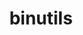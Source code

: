 ---
title: "binutils"
layout: cache
categories: [package, develop]
meta: {"compilers": ["gcc@10.5.0", "gcc@11.1.0", "gcc@11.4.0", "gcc@13.2.0", "gcc@13.3.0", "intel-oneapi-compilers@2025.1.0"], "num_specs": 24, "num_specs_by_stack": {"data-vis-sdk": 2, "developer-tools-aarch64-linux-gnu": 2, "developer-tools-x86_64_v3-linux-gnu": 2, "e4s": 6, "e4s-neoverse-v2": 2, "e4s-oneapi": 2, "e4s-rocm-external": 4, "hep": 2, "ml-linux-aarch64-cpu": 2, "ml-linux-aarch64-cuda": 2, "ml-linux-x86_64-cpu": 2, "ml-linux-x86_64-cuda": 2, "ml-linux-x86_64-rocm": 2, "root": 24}, "oss": ["centos7", "rhel8", "ubuntu20.04", "ubuntu22.04", "ubuntu24.04"], "platforms": ["linux"], "stacks": ["data-vis-sdk", "developer-tools-aarch64-linux-gnu", "developer-tools-x86_64_v3-linux-gnu", "e4s", "e4s-neoverse-v2", "e4s-oneapi", "e4s-rocm-external", "hep", "ml-linux-aarch64-cpu", "ml-linux-aarch64-cuda", "ml-linux-x86_64-cpu", "ml-linux-x86_64-cuda", "ml-linux-x86_64-rocm", "root"], "targets": ["aarch64", "neoverse_v2", "x86_64_v3"], "versions": ["2.43.1"]}
spec_details: [{"compiler": "gcc@13.2.0", "hash": "2cbulv5fkkzdanrdbj34s4yj3kmhf4nm", "os": "ubuntu24.04", "platform": "linux", "size": "-", "stacks": ["ml-linux-x86_64-cpu", "ml-linux-x86_64-cuda", "ml-linux-x86_64-rocm", "root"], "target": "x86_64_v3", "variants": ["build_system=autotools", "compress_debug_sections=zlib", "~debuginfod", "~gas", "+gold", "~gprofng", "+headers", "~interwork", "+ld", "~libiberty", "libs:=shared,static", "~lto", "~nls", "~pgo", "+plugins"], "versions": ["2.43.1"]}, {"compiler": "gcc@11.4.0", "hash": "2jgeulgoxz7fcr7yoxwfx4mgfxq7va2a", "os": "ubuntu22.04", "platform": "linux", "size": "-", "stacks": ["e4s", "root"], "target": "x86_64_v3", "variants": ["build_system=autotools", "compress_debug_sections=zlib", "~debuginfod", "~gas", "+gold", "~gprofng", "+headers", "~interwork", "+ld", "+libiberty", "libs:=shared,static", "~lto", "~nls", "~pgo", "+plugins"], "versions": ["2.43.1"]}, {"compiler": "intel-oneapi-compilers@2025.1.0", "hash": "2ygxxf4jeackneukb7r4kk5uf4kllpl3", "os": "ubuntu22.04", "platform": "linux", "size": "-", "stacks": ["e4s-oneapi", "root"], "target": "x86_64_v3", "variants": ["build_system=autotools", "compress_debug_sections=zlib", "~debuginfod", "~gas", "+gold", "~gprofng", "+headers", "~interwork", "+ld", "+libiberty", "libs:=shared,static", "~lto", "~nls", "~pgo", "+plugins"], "versions": ["2.43.1"]}, {"compiler": "gcc@11.4.0", "hash": "5smt4xqegdnxrkuclfiey3xb6n2czlyh", "os": "ubuntu22.04", "platform": "linux", "size": "-", "stacks": ["e4s-rocm-external", "root"], "target": "x86_64_v3", "variants": ["build_system=autotools", "compress_debug_sections=zlib", "~debuginfod", "~gas", "~gprofng", "+headers", "~interwork", "~ld", "+libiberty", "libs:=shared,static", "~lto", "~nls", "~pgo", "+plugins"], "versions": ["2.43.1"]}, {"compiler": "gcc@11.4.0", "hash": "66pzl6d2xs464wyxj532mtdq5viambmu", "os": "ubuntu22.04", "platform": "linux", "size": "-", "stacks": ["e4s", "root"], "target": "x86_64_v3", "variants": ["build_system=autotools", "compress_debug_sections=zlib", "~debuginfod", "~gas", "+gold", "~gprofng", "+headers", "~interwork", "+ld", "+libiberty", "libs:=shared,static", "~lto", "~nls", "~pgo", "+plugins"], "versions": ["2.43.1"]}, {"compiler": "gcc@13.2.0", "hash": "efb2d4qtoqbi3iazbh4i2lfdvjz2luhs", "os": "ubuntu24.04", "platform": "linux", "size": "-", "stacks": ["ml-linux-x86_64-cpu", "ml-linux-x86_64-cuda", "ml-linux-x86_64-rocm", "root"], "target": "x86_64_v3", "variants": ["build_system=autotools", "compress_debug_sections=zlib", "~debuginfod", "~gas", "+gold", "~gprofng", "+headers", "~interwork", "+ld", "~libiberty", "libs:=shared,static", "~lto", "~nls", "~pgo", "+plugins"], "versions": ["2.43.1"]}, {"compiler": "gcc@13.3.0", "hash": "jwd7yw7gr4c4iqlyvbfrdtvtim3gimkj", "os": "rhel8", "platform": "linux", "size": "-", "stacks": ["developer-tools-aarch64-linux-gnu", "root"], "target": "aarch64", "variants": ["build_system=autotools", "compress_debug_sections=zlib", "~debuginfod", "~gas", "+gold", "~gprofng", "+headers", "~interwork", "+ld", "~libiberty", "libs:=shared,static", "~lto", "~nls", "~pgo", "+plugins"], "versions": ["2.43.1"]}, {"compiler": "gcc@11.4.0", "hash": "jycqvlbtj4qktzzauepmjmhfinamdnyy", "os": "ubuntu22.04", "platform": "linux", "size": "-", "stacks": ["e4s-rocm-external", "hep", "root"], "target": "x86_64_v3", "variants": ["build_system=autotools", "compress_debug_sections=zlib", "~debuginfod", "~gas", "+gold", "~gprofng", "+headers", "~interwork", "+ld", "~libiberty", "libs:=shared,static", "~lto", "~nls", "~pgo", "+plugins"], "versions": ["2.43.1"]}, {"compiler": "gcc@11.4.0", "hash": "k7u6icnkokwxvmh45h2tnejjpzrba7ng", "os": "ubuntu22.04", "platform": "linux", "size": "-", "stacks": ["e4s-neoverse-v2", "root"], "target": "neoverse_v2", "variants": ["build_system=autotools", "compress_debug_sections=zlib", "~debuginfod", "~gas", "+gold", "~gprofng", "+headers", "~interwork", "+ld", "+libiberty", "libs:=shared,static", "~lto", "~nls", "~pgo", "+plugins"], "versions": ["2.43.1"]}, {"compiler": "gcc@11.4.0", "hash": "lecy4nf2uxbqmwi7ps6xizufbdydch6g", "os": "ubuntu22.04", "platform": "linux", "size": "-", "stacks": ["e4s", "root"], "target": "x86_64_v3", "variants": ["build_system=autotools", "compress_debug_sections=zlib", "~debuginfod", "~gas", "+gold", "~gprofng", "+headers", "~interwork", "+ld", "+libiberty", "libs:=shared,static", "~lto", "~nls", "~pgo", "+plugins"], "versions": ["2.43.1"]}, {"compiler": "gcc@10.5.0", "hash": "ly7ogxxpkkxmyyctnyco4ictdbcylmur", "os": "centos7", "platform": "linux", "size": "-", "stacks": ["developer-tools-x86_64_v3-linux-gnu", "root"], "target": "x86_64_v3", "variants": ["build_system=autotools", "compress_debug_sections=zlib", "~debuginfod", "~gas", "+gold", "~gprofng", "+headers", "~interwork", "+ld", "~libiberty", "libs:=shared,static", "~lto", "~nls", "~pgo", "+plugins"], "versions": ["2.43.1"]}, {"compiler": "gcc@11.4.0", "hash": "mtlgxygb6fov4gqoisf63bmwkgai2e36", "os": "ubuntu22.04", "platform": "linux", "size": "-", "stacks": ["e4s", "root"], "target": "x86_64_v3", "variants": ["build_system=autotools", "compress_debug_sections=zlib", "~debuginfod", "+gas", "+gold", "~gprofng", "+headers", "~interwork", "+ld", "+libiberty", "libs:=shared,static", "~lto", "~nls", "~pgo", "+plugins"], "versions": ["2.43.1"]}, {"compiler": "gcc@13.2.0", "hash": "nfmmzg6iyv53cbtnubynf57lu2scakww", "os": "ubuntu24.04", "platform": "linux", "size": "-", "stacks": ["ml-linux-aarch64-cpu", "ml-linux-aarch64-cuda", "root"], "target": "aarch64", "variants": ["build_system=autotools", "compress_debug_sections=zlib", "~debuginfod", "~gas", "+gold", "~gprofng", "+headers", "~interwork", "+ld", "~libiberty", "libs:=shared,static", "~lto", "~nls", "~pgo", "+plugins"], "versions": ["2.43.1"]}, {"compiler": "gcc@13.3.0", "hash": "nspzysc7n7jliry42ue6qkymwo3a5kxx", "os": "rhel8", "platform": "linux", "size": "-", "stacks": ["developer-tools-aarch64-linux-gnu", "root"], "target": "aarch64", "variants": ["build_system=autotools", "compress_debug_sections=zlib", "~debuginfod", "~gas", "+gold", "~gprofng", "+headers", "~interwork", "+ld", "~libiberty", "libs:=shared,static", "~lto", "~nls", "~pgo", "+plugins"], "versions": ["2.43.1"]}, {"compiler": "gcc@11.4.0", "hash": "oes3empfmjcydj7u4n5p65jo2bg7ycwy", "os": "ubuntu22.04", "platform": "linux", "size": "-", "stacks": ["e4s", "root"], "target": "x86_64_v3", "variants": ["build_system=autotools", "compress_debug_sections=zlib", "~debuginfod", "~gas", "+gold", "~gprofng", "+headers", "~interwork", "+ld", "+libiberty", "libs:=shared,static", "~lto", "~nls", "~pgo", "+plugins"], "versions": ["2.43.1"]}, {"compiler": "gcc@11.4.0", "hash": "qq2xm4ifwaarzoeg3nfsd2ipxsl7tef4", "os": "ubuntu22.04", "platform": "linux", "size": "-", "stacks": ["e4s-neoverse-v2", "root"], "target": "neoverse_v2", "variants": ["build_system=autotools", "compress_debug_sections=zlib", "~debuginfod", "~gas", "+gold", "~gprofng", "+headers", "~interwork", "+ld", "+libiberty", "libs:=shared,static", "~lto", "~nls", "~pgo", "+plugins"], "versions": ["2.43.1"]}, {"compiler": "gcc@11.4.0", "hash": "qu2c5zxzl3aeqzdpscq3uijy2aa6ytmz", "os": "ubuntu22.04", "platform": "linux", "size": "-", "stacks": ["e4s-rocm-external", "hep", "root"], "target": "x86_64_v3", "variants": ["build_system=autotools", "compress_debug_sections=zlib", "~debuginfod", "~gas", "+gold", "~gprofng", "+headers", "~interwork", "+ld", "~libiberty", "libs:=shared,static", "~lto", "~nls", "~pgo", "+plugins"], "versions": ["2.43.1"]}, {"compiler": "gcc@11.1.0", "hash": "rituhgkyymdmmyohuywkrk6dt627yl2w", "os": "ubuntu20.04", "platform": "linux", "size": "-", "stacks": ["data-vis-sdk", "root"], "target": "x86_64_v3", "variants": ["build_system=autotools", "compress_debug_sections=zlib", "~debuginfod", "~gas", "~gprofng", "~headers", "~interwork", "~ld", "~libiberty", "libs:=shared,static", "~lto", "~nls", "~pgo", "+plugins"], "versions": ["2.43.1"]}, {"compiler": "gcc@11.1.0", "hash": "s2hnxzesjv75n2f6vvvop23yvrikspv5", "os": "ubuntu20.04", "platform": "linux", "size": "-", "stacks": ["data-vis-sdk", "root"], "target": "x86_64_v3", "variants": ["build_system=autotools", "compress_debug_sections=zlib", "~debuginfod", "~gas", "~gprofng", "~headers", "~interwork", "~ld", "~libiberty", "libs:=shared,static", "~lto", "~nls", "~pgo", "+plugins"], "versions": ["2.43.1"]}, {"compiler": "gcc@11.4.0", "hash": "such5mseqdu74vtartws3ovedp3egari", "os": "ubuntu22.04", "platform": "linux", "size": "-", "stacks": ["e4s-rocm-external", "root"], "target": "x86_64_v3", "variants": ["build_system=autotools", "compress_debug_sections=zlib", "~debuginfod", "~gas", "~gprofng", "+headers", "~interwork", "~ld", "+libiberty", "libs:=shared,static", "~lto", "~nls", "~pgo", "+plugins"], "versions": ["2.43.1"]}, {"compiler": "intel-oneapi-compilers@2025.1.0", "hash": "tzskxxq4staokzbe6dlsjqkf6hntltgj", "os": "ubuntu22.04", "platform": "linux", "size": "-", "stacks": ["e4s-oneapi", "root"], "target": "x86_64_v3", "variants": ["build_system=autotools", "compress_debug_sections=zlib", "~debuginfod", "~gas", "+gold", "~gprofng", "+headers", "~interwork", "+ld", "+libiberty", "libs:=shared,static", "~lto", "~nls", "~pgo", "+plugins"], "versions": ["2.43.1"]}, {"compiler": "gcc@13.2.0", "hash": "ybruimohkooxunj7eu6fstz6wkxpgxju", "os": "ubuntu24.04", "platform": "linux", "size": "-", "stacks": ["ml-linux-aarch64-cpu", "ml-linux-aarch64-cuda", "root"], "target": "aarch64", "variants": ["build_system=autotools", "compress_debug_sections=zlib", "~debuginfod", "~gas", "+gold", "~gprofng", "+headers", "~interwork", "+ld", "~libiberty", "libs:=shared,static", "~lto", "~nls", "~pgo", "+plugins"], "versions": ["2.43.1"]}, {"compiler": "gcc@11.4.0", "hash": "zf3djxs5jgo6n2wtmtydbvwseyi4fz4g", "os": "ubuntu22.04", "platform": "linux", "size": "-", "stacks": ["e4s", "root"], "target": "x86_64_v3", "variants": ["build_system=autotools", "compress_debug_sections=zlib", "~debuginfod", "+gas", "+gold", "~gprofng", "+headers", "~interwork", "+ld", "+libiberty", "libs:=shared,static", "~lto", "~nls", "~pgo", "+plugins"], "versions": ["2.43.1"]}, {"compiler": "gcc@10.5.0", "hash": "zt72ulwjn7klmawyok5rfhpoq3ayw3d4", "os": "centos7", "platform": "linux", "size": "-", "stacks": ["developer-tools-x86_64_v3-linux-gnu", "root"], "target": "x86_64_v3", "variants": ["build_system=autotools", "compress_debug_sections=zlib", "~debuginfod", "~gas", "+gold", "~gprofng", "+headers", "~interwork", "+ld", "~libiberty", "libs:=shared,static", "~lto", "~nls", "~pgo", "+plugins"], "versions": ["2.43.1"]}]
---